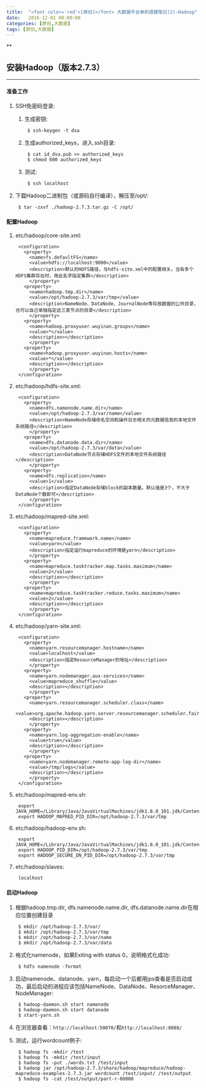 ```yaml
---
title:  "<font color='red'>[原创]</font> 大数据平台单机搭建笔记(2)-Hadoop"
date:   2016-12-01 00:00:00
categories: [原创,大数据]
tags: [原创,大数据]
---
```


**

## 安装Hadoop（版本2.7.3）
---

#### 准备工作 
1. SSH免密码登录:

	1. 生成密钥: 

			$ ssh-keygen -t dsa

	2. 生成authorized_keys，进入.ssh目录:

			$ cat id_dsa.pub >> authorized_keys
			$ chmod 600 authorized_keys

	3. 测试:
	
			$ ssh localhost

2. 下载Hadoop二进制包（或源码自行编译），解压至/opt/:

		$ tar -zxvf ./hadoop-2.7.3.tar.gz -C /opt/

#### 配置Hadoop
1. etc/hadoop/core-site.xml:

		<configuration>
		  <property>
		    <name>fs.defaultFS</name>
		    <value>hdfs://localhost:9000</value>
		    <description>默认的HDFS路径，与hdfs-site.xml中的配置相关。当有多个HDFS集群存在时，用此名字指定集群</description>
			</property>
		  <property>
		    <name>hadoop.tmp.dir</name>
		    <value>/opt/hadoop-2.7.3/var/tmp</value> 
		    <description>NameNode、DataNode、JournalNode等存放数据的公共目录，也可以自己单独指定这三类节点的目录</description>
			</property>
		  <property>
		    <name>hadoop.proxyuser.wuyinan.groups</name>
		    <value>*</value>
		    <description></description>
			</property>
		  <property>
		    <name>hadoop.proxyuser.wuyinan.hosts</name>
		    <value>*</value>
		    <description></description>
			</property>
		</configuration>

2. etc/hadoop/hdfs-site.xml:

		<configuration>
		  <property>
		    <name>dfs.namenode.name.dir</name>
		    <value>/opt/hadoop-2.7.3/var/name</value>
		    <description>NameNode存储命名空间和操作日志相关的元数据信息的本地文件系统路径</description>
			</property>
		  <property>
		    <name>dfs.datanode.data.dir</name>
		    <value>/opt/hadoop-2.7.3/var/data</value>
		    <description>DataNode节点存储HDFS文件的本地文件系统路径</description> 
			</property>
		  <property>
		    <name>dfs.replication</name>
		    <value>1</value>
		    <description>指定DataNode存储block的副本数量。默认值是3个，不大于DataNode个数即可</description>
			</property>
		</configuration>

3. etc/hadoop/mapred-site.xml:

		<configuration>
		  <property>
		    <name>mapreduce.framework.name</name>
		    <value>yarn</value> 
		    <description>指定运行mapreduce的环境是yarn</description>
			</property>
		  <property>
		    <name>mapreduce.tasktracker.map.tasks.maximum</name>
		    <value>2</value>
		    <description></description>
			</property>
		  <property>
		    <name>mapreduce.tasktracker.reduce.tasks.maximum</name>
		    <value>2</value>
		    <description></description>
			</property>
		</configuration>

4. etc/hadoop/yarn-site.xml:

		<configuration>
		  <property>      
		    <name>yarn.resourcemanager.hostname</name>      
		    <value>localhost</value>  
		    <description>指定ResourceManager的地址</description>
			</property>  
		  <property>  
		    <name>yarn.nodemanager.aux-services</name>  
		    <value>mapreduce_shuffle</value>  
		    <description></description>
			</property>
		  <property>  
		    <name>yarn.resourcemanager.scheduler.class</name>
		    <value>org.apache.hadoop.yarn.server.resourcemanager.scheduler.fair.FairScheduler</value>
		    <description></description>
			</property>
		  <property>
		    <name>yarn.log-aggregation-enable</name>
		    <value>true</value>
		    <description></description>
			</property>
		  <property>
		    <name>yarn.nodemanager.remote-app-log-dir</name>
		    <value>/tmp/logs</value>
		    <description></description>
			</property>
		</configuration>

5. etc/hadoop/mapred-env.sh:

		export JAVA_HOME=/Library/Java/JavaVirtualMachines/jdk1.8.0_101.jdk/Contents/Home
		export HADOOP_MAPRED_PID_DIR=/opt/hadoop-2.7.3/var/tmp

6. etc/hadoop/hadoop-env.sh:

		export JAVA_HOME=/Library/Java/JavaVirtualMachines/jdk1.8.0_101.jdk/Contents/Home
		export HADOOP_PID_DIR=/opt/hadoop-2.7.3/var/tmp
		export HADOOP_SECURE_DN_PID_DIR=/opt/hadoop-2.7.3/var/tmp

7. etc/hadoop/slaves:

		localhost

#### 启动Hadoop	
1. 根据hadoop.tmp.dir, dfs.namenode.name.dir, dfs.datanode.name.dir在相应位置创建目录

		$ mkdir /opt/hadoop-2.7.3/var/
		$ mkdir /opt/hadoop-2.7.3/var/tmp
		$ mkdir /opt/hadoop-2.7.3/var/name
		$ mkdir /opt/hadoop-2.7.3/var/data

2. 格式化namenode，如果Exiting with status 0，说明格式化成功:

		$ hdfs namenode -format

3. 启动namenode、datanode、yarn，每启动一个后都用jps查看是否启动成功，最后启动的进程应该包括NameNode、DataNode、ResorceManager、NodeManager:

		$ hadoop-daemon.sh start namenode
		$ hadoop-daemon.sh start datanode
		$ start-yarn.sh

4. 在浏览器查看：`http://localhost:50070/`和`http://localhost:8088/`

5. 测试，运行wordcount例子:

		$ hadoop fs -mkdir /test
		$ hadoop fs -mkdir /test/input
		$ hadoop fs -put ./words.txt /test/input
		$ hadoop jar /opt/hadoop-2.7.3/share/hadoop/mapreduce/hadoop-mapreduce-examples-2.7.3.jar wordcount /test/input/ /test/output
		$ hadoop fs -cat /test/output/part-r-00000
